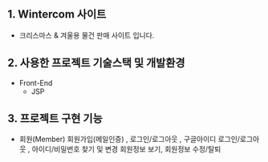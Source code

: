 ## 1. Wintercom 사이트
- 크리스마스 & 겨울용 물건 판매 사이트 입니다.

## 2. 사용한 프로젝트 기술스택 및 개발환경
- Front-End
  - JSP

## 3. 프로젝트 구현 기능
- 회원(Member)
회원가입(메일인증) , 로그인/로그아웃 , 구글아이디 로그인/로그아웃 , 아이디/비밀번호 찾기 및 변경
회원정보 보기, 회원정보 수정/탈퇴

